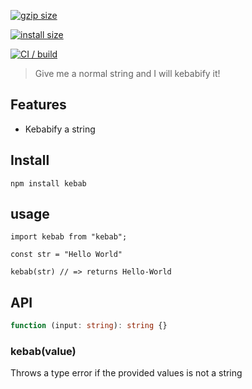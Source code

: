 [![gzip size](https://badgen.net/bundlephobia/minzip/kebab)](https://bundlephobia.com/result?p=kebab)

[![install size](https://packagephobia.now.sh/badge?p=kebab)](https://packagephobia.now.sh/result?p=kebab)

[![CI / build](https://github.com/luke-h1/kebab/actions/workflows/build.yml/badge.svg)](https://github.com/luke-h1/kebab/actions/workflows/build.yml)

> Give me a normal string and I will kebabify it! 

## Features 
- Kebabify a string 


## Install 
```
npm install kebab 
```

## usage 
```
import kebab from "kebab";

const str = "Hello World" 

kebab(str) // => returns Hello-World
```

## API 
```ts 
function (input: string): string {} 
```

### kebab(value) 
Throws a type error if the provided values is not a string
